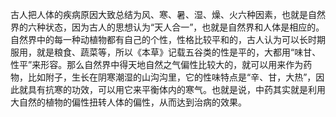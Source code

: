 古人把人体的疾病原因大致总结为风、寒、暑、湿、燥、火六种因素，也就是自然界的六种状态，因为古人的思想认为“天人合一”，也就是自然界和人体是相应的。自然界中的每一种动植物都有自己的个性，性格比较平和的，古人认为可以长时期服用，就是粮食、蔬菜等，所以《本草》记载五谷类的性是平的，大都用“味甘、性平”来形容。那么自然界中得天地自然之气偏性比较大的，就可以用来作为药物，比如附子，生长在阴寒潮湿的山沟沟里，它的性味特点是“辛、甘，大热”，因此就具有抗寒的功效，可以用它来平衡体内的寒气。也就是说，中药其实就是利用大自然的植物的偏性扭转人体的偏性，从而达到治病的效果。
